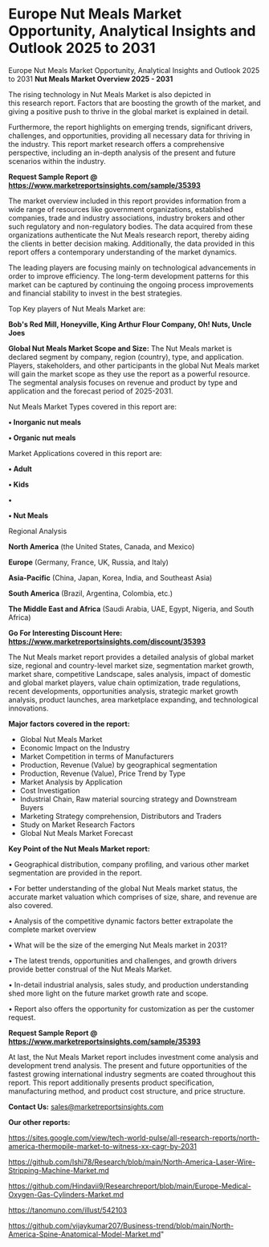 # Europe Nut Meals Market Opportunity, Analytical Insights and Outlook 2025 to 2031
Europe Nut Meals Market Opportunity, Analytical Insights and Outlook 2025 to 2031
<Strong> Nut Meals Market Overview 2025 - 2031</strong>

The rising technology in Nut Meals Market is also depicted in this research report. Factors that are boosting the growth of the market, and giving a positive push to thrive in the global market is explained in detail.

Furthermore, the report highlights on emerging trends, significant drivers, challenges, and opportunities, providing all necessary data for thriving in the industry. This report market research offers a comprehensive perspective, including an in-depth analysis of the present and future scenarios within the industry.

<strong>Request Sample Report @ <a href=https://www.marketreportsinsights.com/sample/35393>https://www.marketreportsinsights.com/sample/35393</a></strong>

The market overview included in this report provides information from a wide range of resources like government organizations, established companies, trade and industry associations, industry brokers and other such regulatory and non-regulatory bodies. The data acquired from these organizations authenticate the Nut Meals research report, thereby aiding the clients in better decision making. Additionally, the data provided in this report offers a contemporary understanding of the market dynamics.

The leading players are focusing mainly on technological advancements in order to improve efficiency. The long-term development patterns for this market can be captured by continuing the ongoing process improvements and financial stability to invest in the best strategies.

Top Key players of Nut Meals Market are:

<strong>Bob's Red Mill, Honeyville, King Arthur Flour Company, Oh! Nuts, Uncle Joes</strong>

<strong><b>Global Nut Meals Market Scope and Size:</b></strong>
The Nut Meals market is declared segment by company, region (country), type, and application. Players, stakeholders, and other participants in the global Nut Meals market will gain the market scope as they use the report as a powerful resource. The segmental analysis focuses on revenue and product by type and application and the forecast period of 2025-2031.

Nut Meals Market Types covered in this report are:

<strong>•  Inorganic nut meals

•  Organic nut meals</strong>

Market Applications covered in this report are:

<strong>•  Adult

•  Kids

•  

•  Nut Meals</strong> 

Regional Analysis

<strong>North America</strong> (the United States, Canada, and Mexico)

<strong>Europe</strong> (Germany, France, UK, Russia, and Italy)

<strong>Asia-Pacific</strong> (China, Japan, Korea, India, and Southeast Asia)

<strong>South America</strong> (Brazil, Argentina, Colombia, etc.)

<strong>The Middle East and Africa</strong> (Saudi Arabia, UAE, Egypt, Nigeria, and South Africa)

<strong>Go For Interesting Discount Here: <a href=https://www.marketreportsinsights.com/discount/35393>https://www.marketreportsinsights.com/discount/35393</a></strong>

The Nut Meals market report provides a detailed analysis of global market size, regional and country-level market size, segmentation market growth, market share, competitive Landscape, sales analysis, impact of domestic and global market players, value chain optimization, trade regulations, recent developments, opportunities analysis, strategic market growth analysis, product launches, area marketplace expanding, and technological innovations.

<strong><b>Major factors covered in the report:</b></strong>
<ul>
  <li>Global Nut Meals Market </li>
  <li>Economic Impact on the Industry</li>
  <li>Market Competition in terms of Manufacturers</li>
  <li>Production, Revenue (Value) by geographical segmentation</li>
  <li>Production, Revenue (Value), Price Trend by Type</li>
  <li>Market Analysis by Application</li>
  <li>Cost Investigation</li>
  <li>Industrial Chain, Raw material sourcing strategy and Downstream Buyers</li>
  <li>Marketing Strategy comprehension, Distributors and Traders</li>
  <li>Study on Market Research Factors</li>
  <li>Global Nut Meals Market Forecast</li>
</ul>

<strong><b>Key Point of the Nut Meals Market report:</b></strong>

• Geographical distribution, company profiling, and various other market segmentation are provided in the report.

• For better understanding of the global Nut Meals market status, the accurate market valuation which comprises of size, share, and revenue are also covered.

• Analysis of the competitive dynamic factors better extrapolate the complete market overview

• What will be the size of the emerging Nut Meals market in 2031?

• The latest trends, opportunities and challenges, and growth drivers provide better construal of the Nut Meals Market.

• In-detail industrial analysis, sales study, and production understanding shed more light on the future market growth rate and scope.

• Report also offers the opportunity for customization as per the customer request.

<strong>Request Sample Report @ <a href=https://www.marketreportsinsights.com/sample/35393>https://www.marketreportsinsights.com/sample/35393</a></strong>

At last, the Nut Meals Market report includes investment come analysis and development trend analysis. The present and future opportunities of the fastest growing international industry segments are coated throughout this report. This report additionally presents product specification, manufacturing method, and product cost structure, and price structure.

<strong>Contact Us:</strong>
sales@marketreportsinsights.com

<strong>Our other reports:</strong>

<a href=https://sites.google.com/view/tech-world-pulse/all-research-reports/north-america-thermopile-market-to-witness-xx-cagr-by-2031>https://sites.google.com/view/tech-world-pulse/all-research-reports/north-america-thermopile-market-to-witness-xx-cagr-by-2031</a>

<a href=https://github.com/Ishi78/Research/blob/main/North-America-Laser-Wire-Stripping-Machine-Market.md>https://github.com/Ishi78/Research/blob/main/North-America-Laser-Wire-Stripping-Machine-Market.md</a>

<a href=https://github.com/Hindavii9/Researchreport/blob/main/Europe-Medical-Oxygen-Gas-Cylinders-Market.md>https://github.com/Hindavii9/Researchreport/blob/main/Europe-Medical-Oxygen-Gas-Cylinders-Market.md</a>

<a href=https://tanomuno.com/illust/542103>https://tanomuno.com/illust/542103</a>

<a href=https://github.com/vijaykumar207/Business-trend/blob/main/North-America-Spine-Anatomical-Model-Market.md>https://github.com/vijaykumar207/Business-trend/blob/main/North-America-Spine-Anatomical-Model-Market.md</a>"
